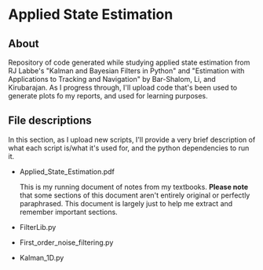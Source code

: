 # Applied State Estimation

## About
Repository of code generated while studying applied state estimation from RJ Labbe's "Kalman and Bayesian Filters in Python" and "Estimation with Applications to Tracking and Navigation" by Bar-Shalom, Li, and Kirubarajan. As I progress through, I'll upload code that's been used to generate plots fo my reports, and used for learning purposes.

## File descriptions
In this section, as I upload new scripts, I'll provide a very brief description of what each script is/what it's used for, and the python dependencies to run it.
- Applied_State_Estimation.pdf
  
    This is my running document of notes from my textbooks. **Please note** that some sections of this document aren't entirely original or perfectly paraphrased. This document is largely just to help me extract and remember important sections.
  
- FilterLib.py
- First_order_noise_filtering.py
- Kalman_1D.py
